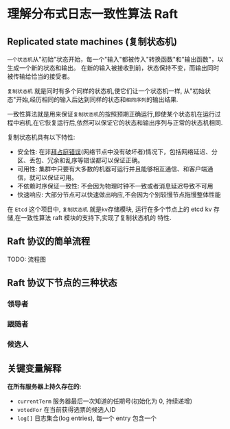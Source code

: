 # 理解分布式日志一致性算法 Raft
## Replicated state machines (复制状态机)  

`一个状态机`从"初始"状态开始，每一个"输入"都被传入"转换函数"和"输出函数"，以生成一个新的状态和输出。
在新的输入被接收到前，状态保持不变，而输出同时被传输给恰当的接受者。  

`复制状态机` 就是同时有多个同样的状态机,使它们让一个状态机一样, 从"初始状态"开始,经历相同的输入后达到同样的状态和`相同序列`的输出结果.  

一致性算法就是用来保证`复制状态机`的按照预期正确运行,即使某个状态机在运行过程中宕机,在它恢复运行后,依然可以保证它的状态和输出序列与正常的状态机相同.

复制状态机具有以下特性:
- 安全性: 在非[拜占庭错误](https://zh.wikipedia.org/wiki/%E6%8B%9C%E5%8D%A0%E5%BA%AD%E5%B0%86%E5%86%9B%E9%97%AE%E9%A2%98)(网络节点中没有破坏者)情况下，包括网络延迟、分区、丢包、冗余和乱序等错误都可以保证正确。
- 可用性: 集群中只要有大多数的机器可运行并且能够相互通信、和客户端通信，就可以保证可用。
- 不依赖时序保证一致性: 不会因为物理时钟不一致或者消息延迟导致不可用
- 快速响应: 大部分节点可以快速做出响应,不会因为个别较慢节点拖慢整体性能


在 `Etcd` 这个项目中, `复制状态机` 就是`kv`存储模块, 运行在多个节点上的 etcd kv 存储,在一致性算法 raft 模块的支持下,实现了复制状态机的
特性.  

## Raft 协议的简单流程

TODO: 流程图




## Raft 协议下节点的三种状态
### 领导者

### 跟随者

### 候选人

## 关键变量解释

**在所有服务器上持久存在的:**  
- `currentTerm` 服务器最后一次知道的任期号(初始化为 0, 持续递增)
- `votedFor` 在当前获得选票的候选人ID 
- `log[]` 日志集合(log entries), 每一个 entry 包含一个 


